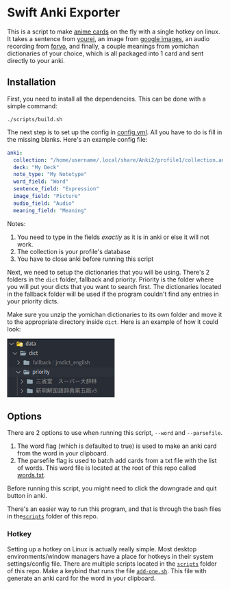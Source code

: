 # Swift Anki Exporter

This is a script to make [anime cards]("https://www.animecards.site") on the fly with a single hotkey on linux. It takes a sentence from [yourei](https://www.yourei.jp), an image from [google images](https://www.google.com/imghp?hl=ja), an audio recording from [forvo](https://www.forvo.com), and finally, a couple meanings from yomichan dictionaries of your choice, which is all packaged into 1 card and sent directly to your anki.

## Installation

First, you need to install all the dependencies. This can be done with a simple command:

```
./scripts/build.sh
```

The next step is to set up the config in [config.yml](config.yml). All you have to do is fill in the missing blanks.
Here's an example config file:

```yml
anki:
  collection: "/home/username/.local/share/Anki2/profile1/collection.anki2"
  deck: "My Deck"
  note_type: "My Notetype"
  word_field: "Word"
  sentence_field: "Expression"
  image_field: "Picture"
  audio_field: "Audio"
  meaning_field: "Meaning"
```

Notes:

1. You need to type in the fields _exactly_ as it is in anki or else it will not work.
2. The collection is your profile's database
3. You have to close anki before running this script

Next, we need to setup the dictionaries that you will be using. There's 2 folders in the `dict` folder, fallback and priority. Priority is the folder where you will put your dicts that you want to search first. The dictionaries located in the fallback folder will be used if the program couldn't find any entries in your priority dicts.

Make sure you unzip the yomichan dictionaries to its own folder and move it to the appropriate directory inside `dict`. Here is an example of how it could look:

![](screenshots/dicts.png)

## Options

There are 2 options to use when running this script, `--word` and `--parsefile`.

1. The word flag (which is defaulted to true) is used to make an anki card from the word in your clipboard.
2. The parsefile flag is used to batch add cards from a txt file with the list of words. This word file is located at the root of this repo called [words.txt](words.txt).

Before running this script, you might need to click the downgrade and quit button in anki.

There's an easier way to run this program, and that is through the bash files in the[`scripts`](scripts) folder of this repo.

### Hotkey

Setting up a hotkey on Linux is actually really simple. Most desktop environments/window managers have a place for hotkeys in their system settings/config file. There are multiple scripts located in the [`scripts`](scripts) folder of this repo. Make a keybind that runs the file [`add-one.sh`](scripts/add-one.sh). This file with generate an anki card for the word in your clipboard.
